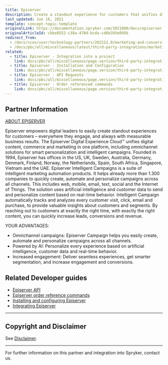 ```yaml
---
title: Episerver
description: Create a standout experience for customers that unifies digital content, commerce, and marketing in one platform, including omnichannel solutions for smart personalization and intelligent campaigns by integrating Episerver into Spryker Commerce OS.
last_updated: Jun 16, 2021
template: concept-topic-template
originalLink: https://documentation.spryker.com/2021080/docs/episerver
originalArticleId: cbbe8552-c38a-478d-bcda-cd6b393e895b
redirect_from:
  - /docs/scos/user/technology-partners/202212.0/marketing-and-conversion/customer-communication/episerver.html
  - /docs/pbc/all/miscellaneous/latest/third-party-integrations/marketing-and-conversion/customer-communication/episerver/episerver.html
related:
  - title: Episerver - Integration into a project
    link: docs/pbc/all/miscellaneous/page.version/third-party-integrations/marketing-and-conversion/customer-communication/episerver/integrate-episerver.html
  - title: Episerver - Installation and Configuration
    link: docs/pbc/all/miscellaneous/page.version/third-party-integrations/marketing-and-conversion/customer-communication/episerver/install-and-configure-episerver.html
  - title: Episerver - API Requests
    link: docs/pbc/all/miscellaneous/page.version/third-party-integrations/marketing-and-conversion/customer-communication/episerver/episerver-api.html
  - title: Episerver - Order referenced commands
    link: docs/pbc/all/miscellaneous/page.version/third-party-integrations/marketing-and-conversion/customer-communication/episerver/episerver-order-reference-commands.html
---
```


## Partner Information

[ABOUT EPISERVER](https://www.episerver.com/)

Episerver empowers digital leaders to easily create standout experiences for customers – everywhere they engage, and always with measurable business results. The Episerver Digital Experience Cloud™ unifies digital content, commerce and marketing in one platform, including omnichannel solutions for smart personalization and intelligent campaigns. Founded in 1994, Episerver has offices in the US, UK, Sweden, Australia, Germany, Denmark, Finland, Norway, the Netherlands, Spain, South Africa, Singapore, Vietnam and the UAE.
Episerver Intelligent Campaigns is a suite of intelligent marketing automation products. It helps already more than 1.300 companies to quickly create, automate and personalize campaigns across all channels. This includes web, mobile, email, text, social and the Internet of Things. The solution uses artificial intelligence and customer data to send and personalize content based on real-time behavior. Intelligent Campaign automatically tracks and analyzes every customer visit, click, email and purchase, to provide valuable insights about customers and segments. By reaching out to customers at exactly the right time, with exactly the right content, you can quickly increase leads, conversions and revenue.

YOUR ADVANTAGES:

- Omnichannel campaigns: Episerver Campaign helps you easily create, automate and personalize campaigns across all channels.
- Powered by AI: Personalize every experience based on artificial intelligence, customer data and real-time behavior.
- Increased engagement: Deliver seamless experiences, get smarter segmentation, and increase engagement and conversions.

## Related Developer guides

- [Episerver API](/docs/pbc/all/miscellaneous/{{page.version}}/third-party-integrations/marketing-and-conversion/customer-communication/episerver/episerver-api.html)
- [Episerver order reference commands](/docs/pbc/all/miscellaneous/{{page.version}}/third-party-integrations/marketing-and-conversion/customer-communication/episerver/episerver-order-reference-commands.html)
- [Installing and configuring Episerver](/docs/pbc/all/miscellaneous/{{page.version}}/third-party-integrations/marketing-and-conversion/customer-communication/episerver/install-and-configure-episerver.html)
- [Integrating Episerver](/docs/pbc/all/miscellaneous/{{page.version}}/third-party-integrations/marketing-and-conversion/customer-communication/episerver/integrate-episerver.html)


---

## Copyright and Disclaimer

See [Disclaimer](https://github.com/spryker/spryker-documentation).

---
For further information on this partner and integration into Spryker,  contact us.

<div class="hubspot-form js-hubspot-form" data-portal-id="2770802" data-form-id="163e11fb-e833-4638-86ae-a2ca4b929a41" id="hubspot-1"></div>
